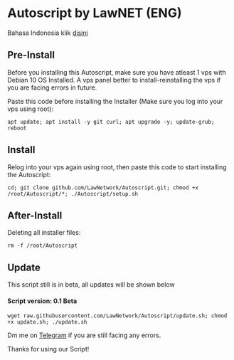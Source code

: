 # Autoscript by LawNET (ENG)
Bahasa Indonesia klik [disini](Bahasa.md)

## Pre-Install
Before you installing this Autoscript, make sure you have atleast 1 vps with Debian 10 OS Installed. A vps panel better to install-reinstalling the vps if you are facing errors in future.

Paste this code before installing the Installer (Make sure you log into your vps using root):
```
apt update; apt install -y git curl; apt upgrade -y; update-grub; reboot
```

## Install
Relog into your vps again using root, then paste this code to start installing the Autoscript:
```
cd; git clone github.com/LawNetwork/Autoscript.git; chmod +x /root/Autoscript/*; ./Autoscript/setup.sh
```

## After-Install
Deleting all installer files:
```
rm -f /root/Autoscript
```

## Update
This script still is in beta, all updates will be shown below
#### Script version: 0.1 Beta
```
wget raw.githubusercontent.com/LawNetwork/Autoscript/update.sh; chmod +x update.sh; ./update.sh
```



Dm me on [Telegram](https://t.me/Law_sky) if you are still facing any errors.

Thanks for using our Script!
